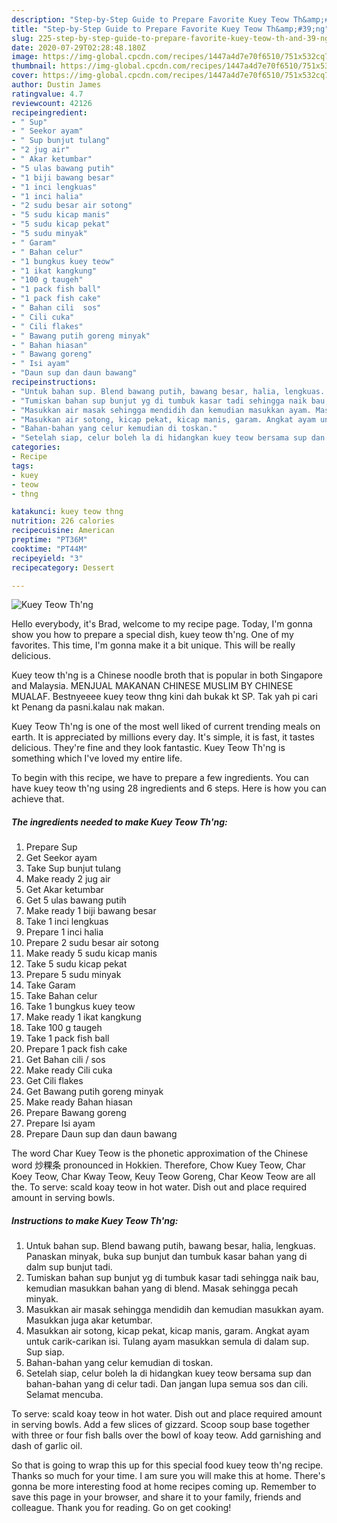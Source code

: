 ```yaml
---
description: "Step-by-Step Guide to Prepare Favorite Kuey Teow Th&amp;#39;ng"
title: "Step-by-Step Guide to Prepare Favorite Kuey Teow Th&amp;#39;ng"
slug: 225-step-by-step-guide-to-prepare-favorite-kuey-teow-th-and-39-ng
date: 2020-07-29T02:28:48.180Z
image: https://img-global.cpcdn.com/recipes/1447a4d7e70f6510/751x532cq70/kuey-teow-thng-resipi-foto-utama.jpg
thumbnail: https://img-global.cpcdn.com/recipes/1447a4d7e70f6510/751x532cq70/kuey-teow-thng-resipi-foto-utama.jpg
cover: https://img-global.cpcdn.com/recipes/1447a4d7e70f6510/751x532cq70/kuey-teow-thng-resipi-foto-utama.jpg
author: Dustin James
ratingvalue: 4.7
reviewcount: 42126
recipeingredient:
- " Sup"
- " Seekor ayam"
- " Sup bunjut tulang"
- "2 jug air"
- " Akar ketumbar"
- "5 ulas bawang putih"
- "1 biji bawang besar"
- "1 inci lengkuas"
- "1 inci halia"
- "2 sudu besar air sotong"
- "5 sudu kicap manis"
- "5 sudu kicap pekat"
- "5 sudu minyak"
- " Garam"
- " Bahan celur"
- "1 bungkus kuey teow"
- "1 ikat kangkung"
- "100 g taugeh"
- "1 pack fish ball"
- "1 pack fish cake"
- " Bahan cili  sos"
- " Cili cuka"
- " Cili flakes"
- " Bawang putih goreng minyak"
- " Bahan hiasan"
- " Bawang goreng"
- " Isi ayam"
- "Daun sup dan daun bawang"
recipeinstructions:
- "Untuk bahan sup. Blend bawang putih, bawang besar, halia, lengkuas. Panaskan minyak, buka sup bunjut dan tumbuk kasar bahan yang di dalm sup bunjut tadi."
- "Tumiskan bahan sup bunjut yg di tumbuk kasar tadi sehingga naik bau, kemudian masukkan bahan yang di blend. Masak sehingga pecah minyak."
- "Masukkan air masak sehingga mendidih dan kemudian masukkan ayam. Masukkan juga akar ketumbar."
- "Masukkan air sotong, kicap pekat, kicap manis, garam. Angkat ayam untuk carik-carikan isi. Tulang ayam masukkan semula di dalam sup. Sup siap."
- "Bahan-bahan yang celur kemudian di toskan."
- "Setelah siap, celur boleh la di hidangkan kuey teow bersama sup dan bahan-bahan yang di celur tadi. Dan jangan lupa semua sos dan cili. Selamat mencuba."
categories:
- Recipe
tags:
- kuey
- teow
- thng

katakunci: kuey teow thng 
nutrition: 226 calories
recipecuisine: American
preptime: "PT36M"
cooktime: "PT44M"
recipeyield: "3"
recipecategory: Dessert

---
```



![Kuey Teow Th&#39;ng](https://img-global.cpcdn.com/recipes/1447a4d7e70f6510/751x532cq70/kuey-teow-thng-resipi-foto-utama.jpg)

Hello everybody, it's Brad, welcome to my recipe page. Today, I'm gonna show you how to prepare a special dish, kuey teow th&#39;ng. One of my favorites. This time, I'm gonna make it a bit unique. This will be really delicious.

Kuey teow th&#39;ng is a Chinese noodle broth that is popular in both Singapore and Malaysia. MENJUAL MAKANAN CHINESE MUSLIM BY CHINESE MUALAF. Bestnyeeee kuey teow thng kini dah bukak kt SP. Tak yah pi cari kt Penang da pasni.kalau nak makan.

Kuey Teow Th&#39;ng is one of the most well liked of current trending meals on earth. It is appreciated by millions every day. It's simple, it is fast, it tastes delicious. They're fine and they look fantastic. Kuey Teow Th&#39;ng is something which I've loved my entire life.


To begin with this recipe, we have to prepare a few ingredients. You can have kuey teow th&#39;ng using 28 ingredients and 6 steps. Here is how you can achieve that.

<!--inarticleads1-->

##### The ingredients needed to make Kuey Teow Th&#39;ng:

1. Prepare  Sup
1. Get  Seekor ayam
1. Take  Sup bunjut tulang
1. Make ready 2 jug air
1. Get  Akar ketumbar
1. Get 5 ulas bawang putih
1. Make ready 1 biji bawang besar
1. Take 1 inci lengkuas
1. Prepare 1 inci halia
1. Prepare 2 sudu besar air sotong
1. Make ready 5 sudu kicap manis
1. Take 5 sudu kicap pekat
1. Prepare 5 sudu minyak
1. Take  Garam
1. Take  Bahan celur
1. Take 1 bungkus kuey teow
1. Make ready 1 ikat kangkung
1. Take 100 g taugeh
1. Take 1 pack fish ball
1. Prepare 1 pack fish cake
1. Get  Bahan cili / sos
1. Make ready  Cili cuka
1. Get  Cili flakes
1. Get  Bawang putih goreng minyak
1. Make ready  Bahan hiasan
1. Prepare  Bawang goreng
1. Prepare  Isi ayam
1. Prepare Daun sup dan daun bawang


The word Char Kuey Teow is the phonetic approximation of the Chinese word 炒粿条 pronounced in Hokkien. Therefore, Chow Kuey Teow, Char Koey Teow, Char Kway Teow, Keuy Teow Goreng, Char Keow Teow are all the. To serve: scald koay teow in hot water. Dish out and place required amount in serving bowls. 

<!--inarticleads2-->

##### Instructions to make Kuey Teow Th&#39;ng:

1. Untuk bahan sup. Blend bawang putih, bawang besar, halia, lengkuas. Panaskan minyak, buka sup bunjut dan tumbuk kasar bahan yang di dalm sup bunjut tadi.
1. Tumiskan bahan sup bunjut yg di tumbuk kasar tadi sehingga naik bau, kemudian masukkan bahan yang di blend. Masak sehingga pecah minyak.
1. Masukkan air masak sehingga mendidih dan kemudian masukkan ayam. Masukkan juga akar ketumbar.
1. Masukkan air sotong, kicap pekat, kicap manis, garam. Angkat ayam untuk carik-carikan isi. Tulang ayam masukkan semula di dalam sup. Sup siap.
1. Bahan-bahan yang celur kemudian di toskan.
1. Setelah siap, celur boleh la di hidangkan kuey teow bersama sup dan bahan-bahan yang di celur tadi. Dan jangan lupa semua sos dan cili. Selamat mencuba.


To serve: scald koay teow in hot water. Dish out and place required amount in serving bowls. Add a few slices of gizzard. Scoop soup base together with three or four fish balls over the bowl of koay teow. Add garnishing and dash of garlic oil. 

So that is going to wrap this up for this special food kuey teow th&#39;ng recipe. Thanks so much for your time. I am sure you will make this at home. There's gonna be more interesting food at home recipes coming up. Remember to save this page in your browser, and share it to your family, friends and colleague. Thank you for reading. Go on get cooking!
